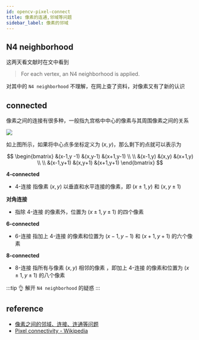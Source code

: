 ```yaml
---
id: opencv-pixel-connect
title: 像素的连通,邻域等问题
sidebar_label: 像素的邻域
---
```


## N4 neighborhood

这两天看文献时在文中看到

> For each vertex, an N4 neighborhood is applied.

对其中的 `N4 neighborhood` 不理解，在网上查了资料，对像素又有了新的认识

## connected
像素之间的连接有很多种，一般指九宫格中中心的像素与其周围像素之间的关系

![](https://upload.wikimedia.org/wikipedia/commons/5/5d/Sasiedztwa_4_8.svg)

如上图所示，如果将中心点多坐标定义为 $(x, y)$，那么剩下的点就可以表示为

$$
\begin{bmatrix}
  &(x-1,y -1) &(x,y-1) &(x+1,y-1) \\ \\ &(x-1,y) &(x,y) &(x+1,y) \\ \\ &(x-1,y+1) &(x,y+1) &(x+1,y+1)
\end{bmatrix}
$$

**4-connected**
- 4-连接 指像素 $(x,y)$ 以垂直和水平连接的像素，即 $(x \pm 1,y)$ 和 $(x,y \pm 1)$

**对角连接**
- 指除 4-连接 的像素外，位置为 $(x \pm 1,y \pm 1)$ 的四个像素

**6-connected**
- 6-连接 指加上 4-连接 的像素和位置为 $(x-1,y-1)$ 和 $(x+1,y+1)$ 的六个像素

**8-connected**
- 8-连接 指所有与像素 $(x,y)$ 相邻的像素 ，即加上 4-连接 的像素和位置为 $(x \pm 1,y \pm 1)$ 的八个像素

:::tip 👌
解开 `N4 neighborhood` 的疑惑
:::

## reference
- [像素之间的邻域、连接、连通等问题](https://blog.csdn.net/weixin_43390123/article/details/107443019)
- [Pixel connectivity - Wikipedia](https://en.wikipedia.org/wiki/Pixel_connectivity)
